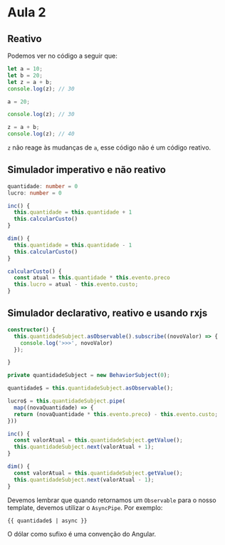 # Aula 2

## Reativo

Podemos ver no código a seguir que:

```ts
let a = 10;
let b = 20;
let z = a + b;
console.log(z); // 30

a = 20;

console.log(z); // 30

z = a + b;
console.log(z); // 40
```

`z` não reage às mudanças de `a`, esse código não é um código reativo.

## Simulador imperativo e não reativo

```ts
quantidade: number = 0
lucro: number = 0

inc() {
  this.quantidade = this.quantidade + 1
  this.calcularCusto()
}

dim() {
  this.quantidade = this.quantidade - 1
  this.calcularCusto()
}

calcularCusto() {
  const atual = this.quantidade * this.evento.preco
  this.lucro = atual - this.evento.custo;
}
```

## Simulador declarativo, reativo e usando rxjs

```ts
constructor() {
  this.quantidadeSubject.asObservable().subscribe((novoValor) => {
    console.log('>>>', novoValor)
  });

}

private quantidadeSubject = new BehaviorSubject(0);

quantidade$ = this.quantidadeSubject.asObservable();

lucro$ = this.quantidadeSubject.pipe(
  map((novaQuantidade) => { 
  return (novaQuantidade * this.evento.preco) - this.evento.custo;
}))

inc() {
  const valorAtual = this.quantidadeSubject.getValue();
  this.quantidadeSubject.next(valorAtual + 1);
}

dim() {
  const valorAtual = this.quantidadeSubject.getValue();
  this.quantidadeSubject.next(valorAtual - 1);
}

```
Devemos lembrar que quando retornamos um `Observable` para o nosso template, devemos utilizar o `AsyncPipe`. Por exemplo:


```html
{{ quantidade$ | async }}
```

O dólar como sufixo é uma convenção do Angular.